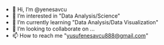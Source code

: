 - 👋 Hi, I’m @yenesavcu
- 👀 I’m interested in "Data Analysis/Science"
- 🌱 I’m currently learning "Data Analysis/Data Visualization"
- 💞️ I’m looking to collaborate on ...
- 📫 How to reach me "yusufenesavcu888@gmail.com"

<!---
yenesavcu/yenesavcu is a ✨ special ✨ repository because its `README.md` (this file) appears on your GitHub profile.
You can click the Preview link to take a look at your changes.
--->
